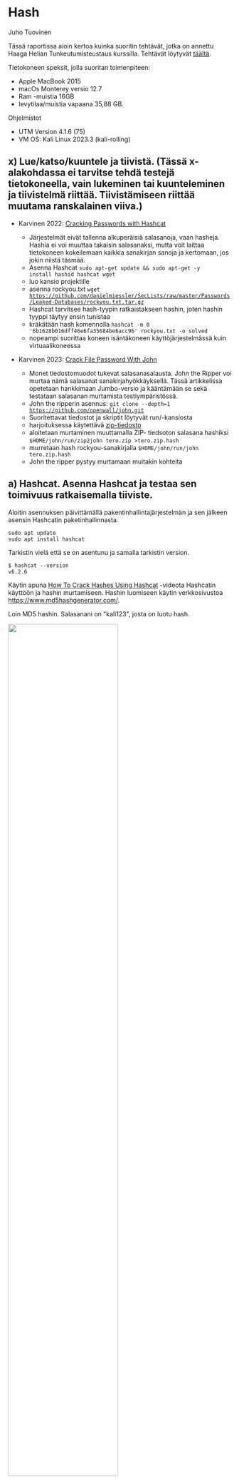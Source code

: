 # Hash
Juho Tuovinen

Tässä raportissa aioin kertoa kuinka suoritin tehtävät, jotka on annettu Haaga Helian Tunkeutumisteustaus kurssilla. Tehtävät löytyvät [täältä](https://terokarvinen.com/2023/eettinen-hakkerointi-2023/#h7-hash).

Tietokoneen speksit, jolla suoritan toimenpiteen:
- Apple MacBook 2015
- macOs Monterey versio 12.7
- Ram -muistia 16GB
- levytilaa/muistia vapaana 35,88 GB.

Ohjelmistot
- UTM Version 4.1.6 (75)
- VM OS: Kali Linux 2023.3 (kali-rolling)


## x) Lue/katso/kuuntele ja tiivistä. (Tässä x-alakohdassa ei tarvitse tehdä testejä tietokoneella, vain lukeminen tai kuunteleminen ja tiivistelmä riittää. Tiivistämiseen riittää muutama ranskalainen viiva.)
- Karvinen 2022: [Cracking Passwords with Hashcat](https://terokarvinen.com/2022/cracking-passwords-with-hashcat/)
  - Järjestelmät eivät tallenna alkuperäisiä salasanoja, vaan hasheja. Hashia ei voi muuttaa takaisin salasanaksi, mutta voit laittaa tietokoneen kokeilemaan kaikkia sanakirjan sanoja ja kertomaan, jos jokin niistä täsmää.
  - Asenna Hashcat <code>sudo apt-get update && sudo apt-get -y install hashid hashcat wget</code>
  - luo kansio projektille
  - asenna rockyou.txt <code>wget https://github.com/danielmiessler/SecLists/raw/master/Passwords/Leaked-Databases/rockyou.txt.tar.gz</code>
  - Hashcat tarvitsee hash-tyypin ratkaistakseen hashin, joten hashin tyyppi täytyy ensin tunistaa
  - kräkätään hash komennolla <code>hashcat -m 0 '6b1628b016dff46e6fa35684be6acc96' rockyou.txt -o solved</code>
  - nopeampi suorittaa koneen isäntäkoneen käyttöjärjestelmässä kuin virtuaalikoneessa

- Karvinen 2023: [Crack File Password With John](https://terokarvinen.com/2023/crack-file-password-with-john/)
  - Monet tiedostomuodot tukevat salasanasalausta. John the Ripper voi murtaa nämä salasanat sanakirjahyökkäyksellä. Tässä artikkelissa opetetaan hankkimaan Jumbo-versio ja kääntämään se sekä testataan salasanan murtamista testiympäristössä.
  - John the ripperin asennus: <code>git clone --depth=1 https://github.com/openwall/john.git</code>
  - Suoritettavat tiedostot ja skriptit löytyvät run/-kansiosta
  - harjoituksessa käytettävä [zip-tiedosto](https://terokarvinen.com/2023/crack-file-password-with-john/tero.zip)
  - aloitetaan murtaminen muuttamalla ZIP- tiedsoton salasana hashiksi <code>$HOME/john/run/zip2john tero.zip >tero.zip.hash</code>
  - murretaan hash rockyou-sanakirjalla <code>$HOME/john/run/john tero.zip.hash </code>
  - John the ripper pystyy murtamaan muitakin kohteita


## a) Hashcat. Asenna Hashcat ja testaa sen toimivuus ratkaisemalla tiiviste.

Aloitin asennuksen päivittämällä pakentinhallintajärjestelmän ja sen jälkeen asensin Hashcatin paketinhallinnasta.
`````
sudo apt update
sudo apt install hashcat
`````
Tarkistin vielä että se on asentunu ja samalla tarkistin version.
````
$ hashcat --version
v6.2.6
````

Käytin apuna [How To Crack Hashes Using Hashcat](https://www.youtube.com/watch?v=fVgzY5OJeIE) -videota Hashcatin käyttöön ja hashin murtamiseen. Hashin luomiseen käytin verkkosivustoa https://www.md5hashgenerator.com/.

Loin MD5 hashin. Salasanani on "kali123", josta on luotu hash.

<img src="/images/cat1.png" alt="" title="" width="70%" height="70%">

Testaan tunistaako Hash Identifier hashia. Avaan komennolla <code>hash-identifier</code> ja syötän hashin.


``````
HASH: 0cd698a0503946a852f2f81cc7d63ee3

Possible Hashs:
[+] MD5
[+] Domain Cached Credentials - MD4(MD4(($pass)).(strtolower($username)))
``````
Identifier tunnisti, että hash on mahdollisesti tyyppiä MD5.

Tallennan hashin tiedostoon murtamista varten <code>echo "0cd698a0503946a852f2f81cc7d63ee3" > hash.txt"</code>. Tarkistan mitä modulia käytetään, jotta Hashcat osaa alkaa murtaman hashia.

`````
$ hashcat -h |grep MD5                                                              
      0 | MD5                                                        | Raw Hash
   5100 | Half MD5                                                   | Raw Hash
     50 | HMAC-MD5 (key = $pass)                                     | Raw Hash authenticated
     60 | HMAC-MD5 (key = $salt)                                     | Raw Hash authenticated
  11900 | PBKDF2-HMAC-MD5                                            | Generic KDF
  11400 | SIP digest authentication (MD5)                            | Network Protocol
   5300 | IKE-PSK MD5                                                | Network Protocol
    ....(JATKUU)....
`````

Tässä tapauksessa module "0", koska tarkaisemme pelkän hashin. Aloitetaan murtaminen <code>hashcat -m 0 hash.txt /usr/share/wordlists/rockyou.txt"</code>.
- <code>-m 0</code>: moduli 0
- <code>hash.txt</code>: tiedosto, johon olen tallentanut luomani MD5-hashin
- <code>/usr/share/wordlists/rockyou.txt</code>: kansio, jossa sanakirja sijaitsee. Käytän tässä rockyou.txt- sanakirjaa apuna.

Tulos:
``````
0cd698a0503946a852f2f81cc7d63ee3:kali123                  
                                                          
Session..........: hashcat
Status...........: Cracked
Hash.Mode........: 0 (MD5)
Hash.Target......: 0cd698a0503946a852f2f81cc7d63ee3
Time.Started.....: Fri Dec  8 15:00:50 2023 (1 sec)
Time.Estimated...: Fri Dec  8 15:00:51 2023 (0 secs)
Kernel.Feature...: Pure Kernel
Guess.Base.......: File (/usr/share/wordlists/rockyou.txt)
Guess.Queue......: 1/1 (100.00%)
Speed.#1.........:   328.5 kH/s (0.13ms) @ Accel:256 Loops:1 Thr:1 Vec:4
Recovered........: 1/1 (100.00%) Digests (total), 1/1 (100.00%) Digests (new)
Progress.........: 78848/14344385 (0.55%)
Rejected.........: 0/78848 (0.00%)
Restore.Point....: 77824/14344385 (0.54%)
Restore.Sub.#1...: Salt:0 Amplifier:0-1 Iteration:0-1
Candidate.Engine.: Device Generator
Candidates.#1....: superm -> jasons1

Started: Fri Dec  8 15:00:05 2023
Stopped: Fri Dec  8 15:00:52 2023
``````
Ensimmäiseltä riviltä nähdään hash ja salasana, jonka muutin alussa MD5-hashiksi, eli murtaminen onnistui.

## b) John. Asenna Jumbo John ja testaa sen toimivuus murtamalla jonkin tiedoston salasana.

Asennan John the ripper -github varaston työpöydälle <code>git clone https://github.com/openwall/john.git</code>. Luon aikaisemmin luodusta hash.txt- tiedostosta ZIP- tiedoston, joka aukeaa salasananalla "kali123".

    zip --password kali123 hash.zip hash.txt 

<img src="/images/zip1.png" alt="" title="" width="70%" height="70%">

Tarvitsemme salasanasta hashin; käytetään <code>zip2john</code>

``````
$ zip2john hash.zip
ver 1.0 efh 5455 efh 7875 hash.zip/hash.txt PKZIP Encr: 2b chk, TS_chk, cmplen=45, decmplen=33, crc=22B5A86E ts=75A2 cs=75a2 type=0
hash.zip/hash.txt:$pkzip$1*2*2*0*2d*21*22b5a86e*0*42*0*2d*75a2*9be3a7a90bc22865b4132e73371ee66c96797fe16cf103398412fc302c188ca026e9c8b3d0a5b5befb9300f206*$/pkzip$:hash.txt:hash.zip::hash.zip
``````
Tallenetaa hash uuteen tiedostoon hash2.txt: <code>zip2john hash.zip > hash2.txt"</code>. Siten aloitetaan murtaminen

``````
$ john --format=zip hash2.txt                                            
Using default input encoding: UTF-8
No password hashes loaded (see FAQ)
``````

Ei onnistunut.

Katsoin apua aikaisemmasta [Tero Karvisen artikkelista](https://terokarvinen.com/2023/crack-file-password-with-john/) ja siirtin hash2.txt tiedoston työpöydältä run-kansioon ja ajoin siellä. 

    john hash2.txt.

Nyt onnistui.

<img src="/images/john1.png" alt="" title="" width="70%" height="70%">

## c) f5bc7fcc7f5b3b6af7ff79e0feafad6d1a948b6a2c18de414993c1226be48c1f on erään tällä tehtäväsivulla olevan yksittäisen sanan tiiviste. Käytin hyvin yleistä ja tunnettua tiivistealgoritmia. Sanassa voi olla isoja kirjaimia, mutta ei erikoismerkkejä. Minkä sanan tiiviste on kyseessä?

Kokeilin ensin Hash Identifier:ia:

``````
 HASH: f5bc7fcc7f5b3b6af7ff79e0feafad6d1a948b6a2c18de414993c1226be48c1f

Possible Hashs:
[+] SHA-256
[+] Haval-256
```````
```````
$ hashcat -h |grep sha    
    170 | sha1(utf16le($pass))                                       | Raw Hash
   1470 | sha256(utf16le($pass))                                     | Raw Hash
  10870 | sha384(utf16le($pass))                                     | Raw Hash
   1770 | sha512(utf16le($pass))                                     | Raw Hash
  21300 | md5($salt.sha1($salt.$pass))                               | Raw Hash salted and/or itera
```````
Tallennetaan has tiedostoon hash3.txt. Koska tehtävänannossa kerrottiin "Käytin hyvin yleistä ja tunnettua tiivistealgoritmia", oletan, että kyseessä voisi olla SHA-256.

    echo "f5bc7fcc7f5b3b6af7ff79e0feafad6d1a948b6a2c18de414993c1226be48c1f" > hash3.txt            

Kokeillaan lähteekö seuraavalla komennolla <code>hashcat -m 1470 hash3.txt /usr/share/wordlists/rockyou.txt</code>. "Exhausted" eli en saanut hashia murrettua Hashcatilla. Sanalistan sanat eivät täsmännee tiivisteen kanssa. Päätin lähteä yrittämään internetistä löytyviä sha-256 dekoodereita ja törmäsin https://md5decrypt.net/en/Sha256/, jolla dekryptaus yllätyksekseni onnistuikin. Sanaksi paljastui "Sertificate". 

<img src="/images/sah256.png" alt="" title="" width="70%" height="70%">

Sana myös klytyy sivulta, niin kuin tehtävänannossa kerrotaan. Eli tiiviste suurella todennäköisyydella on tyyppiä SHA-256.

<img src="/images/serti.png" alt="" title="" width="70%" height="70%">

## d) Cheatsheet. Kerää kurssilaisten raporteista käteviä tekniikoita. Kerää itse tekniikat ja komennot, älä pelkästään kuvaile. Muista lähdeviitteet. Tee tiivis ja selkeä cheatsheet, josta löydät tarvittavat tiedot lipunryöstössä. (Tässä alatehtävässä ei tarvitse tehdä testejä koneella)

### Yleishyödyllistä

- SSH-yhteys: <code>ssh <palvelimen osoite> -p <portin numero></code> ([Jana Haltin raportista](https://github.com/JanaHalt/Ethical-Hacking-2023/blob/main/h7%20Hash.md))
- "-":llä alkavan tiedoston avaaminen <code>cat ./-</code>([Jana Haltin raportista](https://github.com/JanaHalt/Ethical-Hacking-2023/blob/main/h7%20Hash.md))
- telnet: <code>telnet [IP] [portti]</code>
- luo tiedosto, jossa esim. hash: <code>echo "0cd698a0503946a852f2f81cc7d63ee3" > hash.txt"</code> ([JuhoTuovinen](https://github.com/JuhoTuovinen/tunkeutumistestaus/blob/main/h7-Hash.md))

### Fuzzaus

- <code>./ffuf -w common.txt -u [IP]:[PORTTI]/FUZZ</code>: fuzzaus käyttäen sanalistaa ([JuhoTuovinen](https://github.com/JuhoTuovinen/tunkeutumistestaus/blob/main/h2-Sniff-n-Scan.md))
- <code>./ffuf -w common.txt -u http://127.0.0.2:8000/FUZZ -fs 154</code>: jos esim. halutaan suodattaa pois ei-toivotut vastaukset, jooiden koko on 154 tavua([JuhoTuovinen](https://github.com/JuhoTuovinen/tunkeutumistestaus/blob/main/h2-Sniff-n-Scan.md)).
- <code>ffuf -w [sanalista] -e .log -u [kohde]/FUZZ/</code>: e-kytkin määrittää tiedostopääteen, tässä tapauksessa ".log" ([JuhoTuovinen](https://github.com/JuhoTuovinen/tunkeutumistestaus/blob/main/h2-Sniff-n-Scan.md))

### Porttiskannaus
   - <code>sudo nmap -p- -sV [IP]</code> skannaa portit 0-65535, <code>-sV</code> on palvelu- ja versiotiedot hakeva porttiskannaus ([Sawulohi](https://github.com/sawulohi/PenTest/tree/main/h6)).
   - <code>sudo nmap [IP] -p- -A</code> skannaa kaikki portit ja suorittaa käyttöjärjestelmän tunnistuksen ja version tunnistuksen ([Sawulohi](https://github.com/sawulohi/PenTest/blob/main/h1/README.md)).


### SQL injektiot



### msf konsoli

- <code>serach [palvelu]</code>: etsii haavoittuvuuksia https://github.com/vilppuuu/tunkeutumistestaus/blob/main/h3_laksyt.md
- <code>use 0</code>: valitsee exploitin 0
- <code>set rhosts [kohde ip]</code>: kohde, johon suorietaan hyökkäys
- <code>exploit<code>: aloitetaan hyökkäys

## e) Viittaa. Tarkista, että jokaisessa raportissasi on lähdeviitteet kunnossa. Jokaisen raportin tulee viitata ainakin kurssiin / tehtäväsivuun. Kaikkiin muihinkin käytettyihin lähteisiin tulee viitata, kuten kurssikavereiden raportteihin, weppisivuihin, man-sivuihin... (Tässä alatehtävässä ei tarvitse tehdä testejä koneella).




## Lähteet

https://terokarvinen.com/2023/eettinen-hakkerointi-2023/#h7-hash

https://terokarvinen.com/2022/cracking-passwords-with-hashcat/

https://terokarvinen.com/2023/crack-file-password-with-john/

https://www.youtube.com/watch?v=fVgzY5OJeIE

https://www.md5hashgenerator.com/

https://md5decrypt.net/en/Sha256/

https://www.dcode.fr/sha256-hash

https://www.youtube.com/watch?v=TfmY03B07ww

https://github.com/openwall/john

https://md5hashing.net/hash

https://www.youtube.com/watch?v=XjVYl1Ts6XI&t=383s

https://chat.openai.com/
